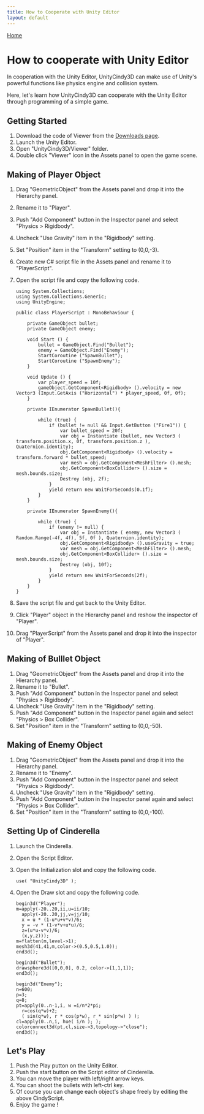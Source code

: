 ```yaml
---
title: How to Cooperate with Unity Editor
layout: default
---
```

[Home](../)

# **How to cooperate with Unity Editor**

In cooperation with the Unity Editor, UnityCindy3D can make use of Unity's powerful functions like physics engine and collision system.

Here, let's learn how UnityCindy3D can cooperate with the Unity Editor through programming of a simple game.

## Getting Started

1. Download the code of Viewer from the [Downloads page](https://github.com/tmytokai/UnityCindy3D/tree/master/Downloads/).
1. Launch the Unity Editor.
1. Open "UnityCindy3D/Viewer" folder.
1. Double click "Viewer" icon in the Assets panel to open the game scene.

## Making of Player Object

1. Drag "GeometricObject" from the Assets panel and drop it into the Hierarchy panel.
1. Rename it to "Player".
1. Push "Add Component" button in the Inspector panel and select "Physics &gt; Rigidbody".
1. Uncheck "Use Gravity" item in the "Rigidbody" setting.
1. Set "Position" item in the "Transform" setting to (0,0,-3).
1. Create new C# script file in the Assets panel and rename it to "PlayerScript".
1. Open the script file and copy the following code.

    ```
    using System.Collections;
    using System.Collections.Generic;
    using UnityEngine;

    public class PlayerScript : MonoBehaviour {

        private GameObject bullet;
        private GameObject enemy;

        void Start () {
            bullet = GameObject.Find("Bullet");
            enemy = GameObject.Find("Enemy");
            StartCoroutine ("SpawnBullet");
            StartCoroutine ("SpawnEnemy");
        }

        void Update () {        
            var player_speed = 10f;
            gameObject.GetComponent<Rigidbody> ().velocity = new Vector3 (Input.GetAxis ("Horizontal") * player_speed, 0f, 0f);
        }

        private IEnumerator SpawnBullet(){
        
            while (true) {
                if (bullet != null && Input.GetButton ("Fire1")) {
                    var bullet_speed = 20f;
                    var obj = Instantiate (bullet, new Vector3 ( transform.position.x, 0f, transform.position.z ), Quaternion.identity);
                    obj.GetComponent<Rigidbody> ().velocity = transform.forward * bullet_speed;
                    var mesh = obj.GetComponent<MeshFilter> ().mesh;
                    obj.GetComponent<BoxCollider> ().size = mesh.bounds.size;
                    Destroy (obj, 2f);
                }
                yield return new WaitForSeconds(0.1f);
            }
        }        

        private IEnumerator SpawnEnemy(){

            while (true) {
                if (enemy != null) {
                    var obj = Instantiate ( enemy, new Vector3 ( Random.Range(-4f, 4f), 5f, 0f ), Quaternion.identity);
                    obj.GetComponent<Rigidbody> ().useGravity = true;
                    var mesh = obj.GetComponent<MeshFilter> ().mesh;
                    obj.GetComponent<BoxCollider> ().size = mesh.bounds.size;
                    Destroy (obj, 10f);
                }
                yield return new WaitForSeconds(2f);
            }
        }
    }
    ```

1. Save the script file and get back to the Unity Editor.
1. Click "Player" object in the Hierarchy panel and reshow the inspector of "Player".
1. Drag "PlayerScript" from the Assets panel and drop it into the inspector of "Player".

## Making of Bulllet Object

1. Drag "GeometricObject" from the Assets panel and drop it into the Hierarchy panel.
1. Rename it to "Bullet".
1. Push "Add Component" button in the Inspector panel and select "Physics &gt; Rigidbody".
1. Uncheck "Use Gravity" item in the "Rigidbody" setting.
1. Push "Add Component" button in the Inspector panel again and select "Physics &gt; Box Collider".
1. Set "Position" item in the "Transform" setting to (0,0,-50).

## Making of Enemy Object

1. Drag "GeometricObject" from the Assets panel and drop it into the Hierarchy panel.
1. Rename it to "Enemy".
1. Push "Add Component" button in the Inspector panel and select "Physics &gt; Rigidbody".
1. Uncheck "Use Gravity" item in the "Rigidbody" setting.
1. Push "Add Component" button in the Inspector panel again and select "Physics &gt; Box Collider".
1. Set "Position" item in the "Transform" setting to (0,0,-100).

## Setting Up of Cinderella

1. Launch the Cinderella.
1. Open the Script Editor.
1. Open the Initialization slot and copy the following code.

    ```
    use( "UnityCindy3D" );
    ```
1. Open the Draw slot and copy the following code.

    ```
    begin3d("Player");  
    m=apply(-20..20,ii,u=ii/10;   
      apply(-20..20,jj,v=jj/10;   
      x = u * (1-u*u+v*v)/6;
      y = -v * (1-v*v+u*u)/6;
      z=(u*u-v*v)/6; 
      (x,y,z)));   
    m=flatten(m,level->1);
    mesh3d(41,41,m,color->(0.5,0.5,1.0));
    end3d();

    begin3d("Bullet");  
    drawsphere3d([0,0,0], 0.2, color->[1,1,1]);
    end3d();

    begin3d("Enemy");  
    n=600; 
    p=3; 
    q=8; 
    pt=apply(0..n-1,i, w =i/n*2*pi; 
      r=cos(q*w)+2; 
      ( sin(q*w), r * cos(p*w), r * sin(p*w) ) ); 
    cl=apply(0..n,i, hue( i/n ); ); 
    colorconnect3d(pt,cl,size->3,topology->"close");
    end3d();
    ```

## Let's Play

1. Push the Play putton on the Unity Editor.
1. Push the start button on the Script editor of Cinderella.
1. You can move the player with left/right arrow keys.
1. You can shoot the bullets with left-ctrl key.
1. Of course you can change each object's shape freely by editing the above CindyScript.
1. Enjoy the game !